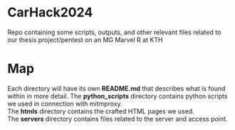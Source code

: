 # CarHack2024
Repo containing some scripts, outputs, and other relevant files related to our thesis project/pentest on an MG Marvel R at KTH

# Map
Each directory will have its own __README.md__ that describes what is found within in more detail.
The __python_scripts__ directory contains python scripts we used in connection with mitmproxy.<br>
The __htmls__ directory contains the crafted HTML pages we used.<br>
The __servers__ directory contains files related to the server and access point.<br>

